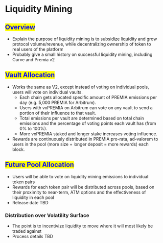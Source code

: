 # Liquidity Mining

## <mark style="color:blue;">Overview</mark>

* Explain the purpose of liquidity mining is to subsidize liquidity and grow protocol volume/revenue, while decentralizing ownership of token to real users of the platform
* Probably give a small history on successful liquidity mining, including Curve and Premia v2

## <mark style="color:blue;">Vault Allocation</mark>

* Works the same as V2, except instead of voting on individual pools, users will vote on individual vaults.
  * Each chain gets allocated specific amount of PREMIA emissions per day (e.g. 5,000 PREMIA for Arbitrum).
  * Users with vxPREMIA on Arbitrum can vote on any vault to send a portion of their influence to that vault.
  * Total emissions per vault are determined based on total chain emissions and the percentage of voting points each vault has (from 0% to 100%).
  * More vxPREMIA staked and longer stake increases voting influence.
* Rewards are continuously distributed in PREMIA pro-rata, ad-valorem to users in the pool (more size + longer deposit = more rewards) each block.

## <mark style="color:blue;">Future Pool Allocation</mark>

* Users will be able to vote on liquidity mining emissions to individual token pairs
* Rewards for each token pair will be distributed across pools, based on their proximity to near-term, ATM options and the effectiveness of liquidity in each pool
* Release date TBD

### Distribution over Volatility Surface

* The point is to incentivize liquidity to move where it will most likely be traded against
* Process details TBD
